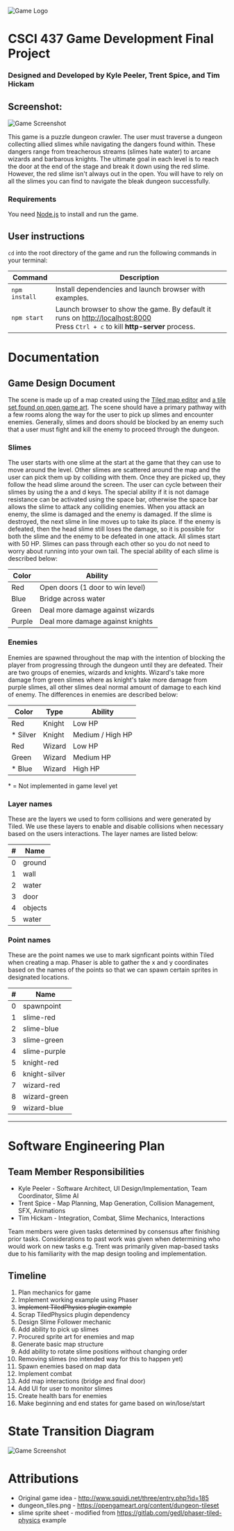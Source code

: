 ![Game Logo](assets/documentation/game-logo.png)
# CSCI 437 Game Development Final Project
### Designed and Developed by Kyle Peeler, Trent Spice, and Tim Hickam

## Screenshot:
![Game Screenshot](assets/documentation/screenshot.png)

This game is a puzzle dungeon crawler. The user must traverse a dungeon collecting allied slimes while navigating the 
dangers found within. These dangers range from treacherous streams (slimes hate water) to arcane wizards and barbarous
knights. The ultimate goal in each level is to reach the door at the end of the stage and break it down using the red
slime. However, the red slime isn't always out in the open. You will have to rely on all the slimes you can find to
navigate the bleak dungeon successfully.

### Requirements

You need [Node.js](https://nodejs.org) to install and run the game.

## User instructions

`cd` into the root directory of the game and run the following commands in your terminal:

| Command | Description |
|---------|-------------|
| `npm install` | Install dependencies and launch browser with examples.|
| `npm start` | Launch browser to show the game. By default it runs on [http://localhost:8000](http://localhost:8000) <br> Press `Ctrl + c` to kill **http-server** process. |

# Documentation

## Game Design Document
The scene is made up of a map created using the [Tiled map editor](https://www.mapeditor.org/) and [a tile set found on open game art](https://opengameart.org/content/dungeon-tileset). The scene should have a primary pathway with a few rooms along the way for the user to pick up slimes and encounter enemies. Generally, slimes and doors should be blocked by an enemy such that a user must fight and kill the enemy to proceed through the dungeon.

### Slimes
The user starts with one slime at the start at the game that they can use to move around the level. Other slimes are scattered around the map and the user can pick them up by colliding with them. Once they are picked up, they follow the head slime around the screen. The user can cycle between their slimes by using the a and d keys. The special ability if it is not damage resistance can be activated using the space bar, otherwise the space bar allows the slime to attack any colliding enemies. When you attack an enemy, the slime is damaged and the enemy is damaged. If the slime is destroyed, the next slime in line moves up to take its place. If the enemy is defeated, then the head slime still loses the damage, so it is possible for both the slime and the enemy to be defeated in one attack. All slimes start with 50 HP. Slimes can pass through each other so you do not need to worry about running into your own tail. The special ability of each slime is described below:

| Color | Ability |
|-|-|
| Red | Open doors (1 door to win level) |
| Blue | Bridge across water |
| Green | Deal more damage against wizards |
| Purple | Deal more damage against knights |

### Enemies
Enemies are spawned throughout the map with the intention of blocking the player from progressing through the dungeon until they are defeated. Their are two groups of enemies, wizards and knights. Wizard's take more damage from green slimes where as knight's take more damage from purple slimes, all other slimes deal normal amount of damage to each kind of enemy. The differences in enemies are described below:

| Color | Type | Ability |
|-|-|-|
| Red | Knight | Low HP |
| \* Silver | Knight | Medium / High HP |
| Red | Wizard | Low HP | 
| Green | Wizard | Medium HP | 
| \* Blue | Wizard | High HP |
\* = Not implemented in game level yet

### Layer names
These are the layers we used to form collisions and were generated by Tiled. We use these layers to enable and disable collisions when necessary based on the users interactions. The layer names are listed below:

| # | Name |
|-|-|
| 0 | ground |
| 1 | wall |
| 2 | water |
| 3 | door |
| 4 | objects |
| 5 | water |

### Point names
These are the point names we use to mark signficant points within Tiled when creating a map. Phaser is able to gather the x and y coordinates based on the names of the points so that we can spawn certain sprites in designated locations.

| # | Name |
|-|-|
| 0 | spawnpoint |
| 1 | slime-red |
| 2 | slime-blue |
| 3 | slime-green |
| 4 | slime-purple |
| 5 | knight-red |
| 6 | knight-silver |
| 7 | wizard-red |
| 8 | wizard-green |
| 9 | wizard-blue |
---

# Software Engineering Plan
## Team Member Responsibilities
* Kyle Peeler - Software Architect, UI Design/Implementation, Team Coordinator, Slime AI
* Trent Spice - Map Planning, Map Generation, Collision Management, SFX, Animations
* Tim Hickam - Integration, Combat, Slime Mechanics, Interactions

Team members were given tasks determined by consensus after finishing prior tasks. Considerations to past work was 
given when determining who would work on new tasks e.g. Trent was primarily given map-based tasks due to his 
familiarity with the map design tooling and implementation.

## Timeline

1. Plan mechanics for game
2. Implement working example using Phaser
3. ~~Implement TiledPhysics plugin example~~
4. Scrap TiledPhysics plugin dependency
5. Design Slime Follower mechanic
6. Add ability to pick up slimes
7. Procured sprite art for enemies and map
8. Generate basic map structure
9. Add ability to rotate slime positions without changing order
10. Removing slimes (no intended way for this to happen yet)
11. Spawn enemies based on map data
12. Implement combat
13. Add map interactions (bridge and final door)
14. Add UI for user to monitor slimes
15. Create health bars for enemies
16. Make beginning and end states for game based on win/lose/start

# State Transition Diagram
![Game Screenshot](assets/documentation/FiniteStateDiagram.png)

# Attributions
* Original game idea - http://www.squidi.net/three/entry.php?id=185 
* dungeon_tiles.png - https://opengameart.org/content/dungeon-tileset
* slime sprite sheet - modified from https://gitlab.com/gedl/phaser-tiled-physics example